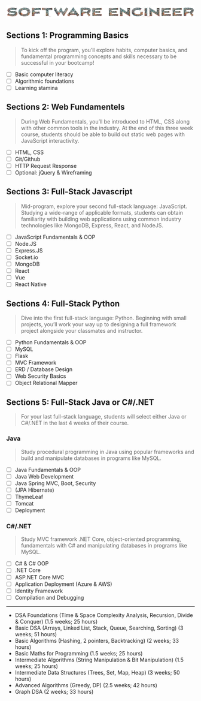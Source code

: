  ![](./assets/uppercase.png)
<!-- 
-------
| Phase | Name                                                                  | Time    | Content                                                                                                                                                          |
| :---: | :-------------------------------------------------------------------- | :------ | :--------------------------------------------------------------------------------------------------------------------------------------------------------------- |
|   1   | [Programming Basic](#week-one-programming-basics)                     | 7 Days  | Basic computer literacy, Algorithmic foundations, Learning stamina                                                                                               |
|   2   | [Web Fundamentals](#weeks-two-to-four-web-fundamentels)               | 21 Days | HTML, CSS, Git/Github, HTTP Request Response, Optional: jQuery & Wireframing                                                                       |
|   3   | [Full-Stack Javascript](#weeks-five-to-eight-full-stack-javascript)   | 28 Days | JavaScript Fundamentals & OOP, Node.JS, Express.JS, Socket.io, MongoDB, React, Vue, React Native                                                                      |
|   4   | [Object-Oriented Programming](#)                                      | 7 Days  | OOP Concepts (Encapsulation, Inheritance, Polymorphism, Abstraction, and Composition), Design Principles (DRY, KISS, YAGNI, SOLID, Separation of Concern.)       |
|   5   | [Full-Stack Python](#weeks-nine-to-twelve-full-stack-python)          | 28 Days | Python Fundamentals & OOP, MySQL, Flask, MVC Framework , ERD / Database Design, Web Security Basics, Object Relational Mapper                                    |
|   6   | [Full-Stack Java](#weeks-thirteen-to-sixteen-full-stack-java-or-cnet) | 28 Days | Java Fundamentals & OOP, Java Web Development, Java Spring MVC, Boot, Security, (JPA Hibernate), ThymeLeaf, Tomcat, Deployment                                   |
|   7   | [C#/.NET](#weeks-thirteen-to-sixteen-full-stack-java-or-cnet)         | 28 Days | C# & C# OOP, .NET Core, ASP.NET Core MVC, Application Deployment (Azure & AWS), Identity Framework, Compilation and Debugging                                    |
|   8   | [Expert in DSA](#)                                                    | 21 Days | DSA Foundations, Basic DSA, Basic Algorithms, Basic Maths for Programming, Intermediate Algorithms, Intermediate Data Structures, Advanced Algorithms, Graph DSA | 
-------
-->

<!-- Programming Basics -->

## Sections 1: Programming Basics
> To kick off the program, you’ll explore habits, computer basics, and fundamental programming concepts and skills necessary to be successful in your bootcamp!
- [ ] Basic computer literacy
- [ ] Algorithmic foundations
- [ ] Learning stamina

## Sections 2: Web Fundamentels
> During Web Fundamentals, you’ll be introduced to HTML, CSS along with other common tools in the industry. At the end of this three week course, students should be able to build out static web pages with JavaScript interactivity.
- [ ] HTML, CSS
- [ ] Git/Github
- [ ] HTTP Request Response
- [ ] Optional: jQuery & Wireframing

## Sections 3: Full-Stack Javascript
> Mid-program, explore your second full-stack language: JavaScript. Studying a wide-range of applicable formats, students can obtain familiarity with building web applications using common industry technologies like MongoDB, Express, React, and NodeJS.
- [ ] JavaScript Fundamentals & OOP
- [ ] Node.JS
- [ ] Express.JS
- [ ] Socket.io
- [ ] MongoDB
- [ ] React
- [ ] Vue
- [ ] React Native

## Sections 4: Full-Stack Python
> Dive into the first full-stack language: Python. Beginning with small projects, you’ll work your way up to designing a full framework project alongside your classmates and instructor.
- [ ]  Python Fundamentals & OOP
- [ ]  MySQL
- [ ]  Flask
- [ ]  MVC Framework 
- [ ]  ERD / Database Design
- [ ]  Web Security Basics
- [ ]  Object Relational Mapper

## Sections 5: Full-Stack Java or C#/.NET
> For your last full-stack language, students will select either Java or C#/.NET in the last 4 weeks of their course.

### Java
> Study procedural programming in Java using popular frameworks and build and manipulate databases in programs like MySQL.
- [ ] Java Fundamentals & OOP
- [ ] Java Web Development
- [ ] Java Spring MVC, Boot, Security
- [ ] (JPA Hibernate)
- [ ] ThymeLeaf
- [ ] Tomcat
- [ ] Deployment

### C#/.NET
> Study MVC framework .NET Core, object-oriented programming, fundamentals with C# and manipulating databases in programs like MySQL.
- [ ] C# & C# OOP
- [ ] .NET Core
- [ ] ASP.NET Core MVC
- [ ] Application Deployment (Azure & AWS)
- [ ] Identity Framework
- [ ] Compilation and Debugging

---

- DSA Foundations (Time & Space Complexity Analysis, Recursion, Divide & Conquer) (1.5 weeks; 25 hours)
- Basic DSA (Arrays, Linked List, Stack, Queue, Searching, Sorting) (3 weeks; 51 hours)
- Basic Algorithms (Hashing, 2 pointers, Backtracking) (2 weeks; 33 hours)
- Basic Maths for Programming (1.5 weeks; 25 hours)
- Intermediate Algorithms (String Manipulation & Bit Manipulation) (1.5 weeks; 25 hours)
- Intermediate Data Structures (Trees, Set, Map, Heap) (3 weeks; 50 hours)
- Advanced Algorithms (Greedy, DP) (2.5 weeks; 42 hours)
- Graph DSA (2 weeks; 33 hours)

